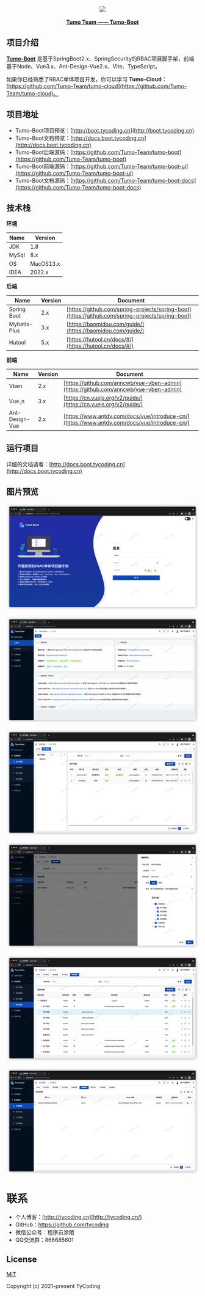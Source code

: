 <p align="center">
    <img src="http://tycoding.cn/imgs/MIK-WxRzP9.png" />
</p>
<p align="center">
    <a href="https://github.com/Tumo-Team" target="_blank">
        <strong>Tumo Team —— Tumo-Boot</strong>
    </a>
</p>

## 项目介绍

**[Tumo-Boot](https://github.com/Tumo-Team/tumo-boot)** 是基于SpringBoot2.x、SpringSecurity的RBAC项目脚手架，前端基于Node、Vue3.x、Ant-Design-Vue2.x、Vite、TypeScript。

如果你已经熟悉了RBAC单体项目开发，你可以学习 **Tumo-Cloud：** [https://github.com/Tumo-Team/tumo-cloud](https://github.com/Tumo-Team/tumo-cloud)。

## 项目地址

- Tumo-Boot项目预览：[http://boot.tycoding.cn](http://boot.tycoding.cn)
- Tumo-Boot文档预览：[http://docs.boot.tycoding.cn](http://docs.boot.tycoding.cn)
- Tumo-Boot后端源码：[https://github.com/Tumo-Team/tumo-boot](https://github.com/Tumo-Team/tumo-boot)
- Tumo-Boot前端源码：[https://github.com/Tumo-Team/tumo-boot-ui](https://github.com/Tumo-Team/tumo-boot-ui)
- Tumo-Boot文档源码：[https://github.com/Tumo-Team/tumo-boot-docs](https://github.com/Tumo-Team/tumo-boot-docs)

## 技术栈

**环境**

| Name  | Version   |
| ----- |-----------|
| JDK   | 1.8       |
| MySql | 8.x       |
| OS    | MacOS13.x |
| IDEA  | 2022.x    |

**后端**

| Name            | Version | Document                                                     |
| --------------- |---------| ------------------------------------------------------------ |
| Spring Boot     | 2.x     | [https://github.com/spring-projects/spring-boot](https://github.com/spring-projects/spring-boot) |
| Mybatis-Plus    | 3.x     | [https://baomidou.com/guide/](https://baomidou.com/guide/)   |
| Hutool          | 5.x     | [https://hutool.cn/docs/#/](https://hutool.cn/docs/#/)       |

**前端**

| Name           | Version | Document                                                     |
| -------------- |-------| ------------------------------------------------------------ |
| Vben           | 2.x   | [https://github.com/anncwb/vue-vben-admin](https://github.com/anncwb/vue-vben-admin) |
| Vue.js         | 3.x   | [https://cn.vuejs.org/v2/guide/](https://cn.vuejs.org/v2/guide/) |
| Ant-Design-Vue | 2.x   | [https://www.antdv.com/docs/vue/introduce-cn/](https://www.antdv.com/docs/vue/introduce-cn/) |

## 运行项目

详细的文档请看：[http://docs.boot.tycoding.cn](http://docs.boot.tycoding.cn)

## 图片预览


![image-20211019010331915](imgs/image-20211019010331915.png)

![image-20211019010617453](imgs/image-20211019010617453.png)

![image-20211019010644809](imgs/image-20211019010644809.png)

![image-20211019010703801](imgs/image-20211019010703801.png)

![image-20211019010720167](imgs/image-20211019010720167.png)

![image-20211019010743832](imgs/image-20211019010743832.png)

# 联系

- 个人博客：[http://tycoding.cn](http://tycoding.cn/)
- GitHub：https://github.com/tycoding
- 微信公众号：程序员涂陌
- QQ交流群：866685601

## License

[MIT](https://github.com/Tumo-Team/tumo-boot/blob/master/LICENSE)

Copyright (c) 2021-present TyCoding

